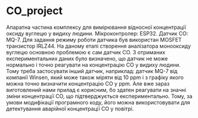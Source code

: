 # CO_project
Апаратна частина комплексу для вимірювання відносної концентрації оксиду вуглецю у видиху людини.
Мікроконтролер: ESP32.
Датчик CO: MQ-7.
Для задання режиму роботи датчика був використан MOSFET транзистор IRLZ44.
На даному етапі створення аналізатора монооксиду вуглецю основною проблемою є сам датчик СО. З отриманих експериментальних даних було визначено, що датчик не може нормально і точно реагувати на концентрацію СО у видиху людини. Тому треба застосувати інший датчик, наприклад: датчик MQ-7 від компанії Winsen, який може також міряти від 10 ppm і з графіку якого можна точно визначити концентрацію CO у ppm.
Але вже зараз виготовлений нами прилад є корисним, бо здатен реагувати на значні зміни концентрації СО, що підтверджується експериментально. Тому, за умови модифікації програмного коду, його можна використовувати для детектування аварійної концентрації СО у повітрі.

